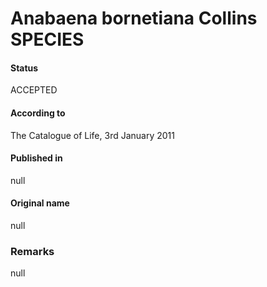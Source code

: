 # Anabaena bornetiana Collins SPECIES

#### Status
ACCEPTED

#### According to
The Catalogue of Life, 3rd January 2011

#### Published in
null

#### Original name
null

### Remarks
null